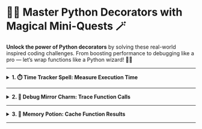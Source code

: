 # 🧙‍♂️ Master Python Decorators with Magical Mini-Quests 🪄

**Unlock the power of Python decorators** by solving these real-world inspired coding challenges. From boosting performance to debugging like a pro — let’s wrap functions like a Python wizard! 🐍✨

---

<details>
<summary><strong>1. ⏱️ Time Tracker Spell: Measure Execution Time</strong></summary>

🧩 **Challenge:**
Create a decorator `@timer` that measures and prints how long a function takes to run. Perfect for performance tuning! 🧪

📌 *Use Case:* Benchmarking slow tasks or loops.

</details>

---

<details>
<summary><strong>2. 🐞 Debug Mirror Charm: Trace Function Calls</strong></summary>

🧩 **Challenge:**
Write a decorator `@debug` that prints the function name and all the arguments passed to it **every time it's called**. Great for seeing what’s going on behind the scenes! 🔍

📌 *Use Case:* Debugging mysterious bugs in big codebases.

</details>

---

<details>
<summary><strong>3. 🧠 Memory Potion: Cache Function Results</strong></summary>

🧩 **Challenge:**
Build a decorator `@cache` that stores return values of a function. If the same input appears again, return the saved result instead of recalculating! ⚡

📌 *Use Case:* Optimizing recursive functions or expensive API calls.

</details>

---
